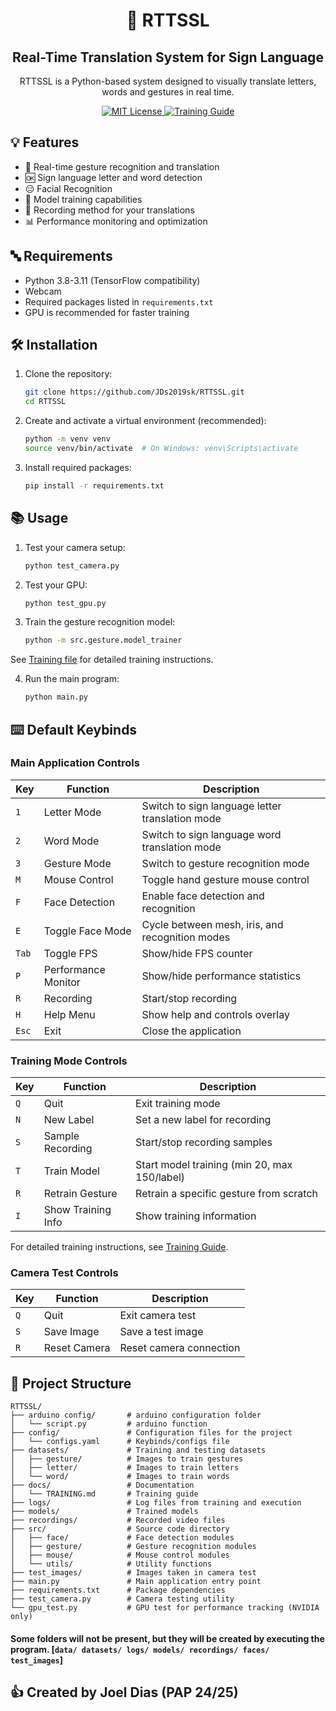<h1 align="center">🤖 RTTSSL</h1>
   <h2 align="center">Real-Time Translation System for Sign Language</h2>
      <p align="center">RTTSSL is a Python-based system designed to visually translate letters, words and gestures in real time.</p>
      <p align="center">
         <a href="https://github.com/JDs2019sk/RTTSSL/blob/main/LICENSE">
           <img src="https://img.shields.io/badge/License-MIT-blue?style=flat-square" alt="MIT License">
      </a>
       <a href="https://github.com/JDs2019sk/RTTSSL/blob/main/docs/TRAINING.md">
           <img src="https://img.shields.io/badge/Training-Guide-green?style=flat-square" alt="Training Guide">
      </a>
   </p>

## 💡 Features

- 🤟 Real-time gesture recognition and translation
- 🆗 Sign language letter and word detection
- 😑 Facial Recognition
- 💾 Model training capabilities
- 🎥 Recording method for your translations
- 📊 Performance monitoring and optimization

## 🔤 Requirements

- Python 3.8-3.11 (TensorFlow compatibility)
- Webcam
- Required packages listed in `requirements.txt`
- GPU is recommended for faster training

## 🛠️ Installation

1. Clone the repository:

   ```bash
   git clone https://github.com/JDs2019sk/RTTSSL.git
   cd RTTSSL
   ```

2. Create and activate a virtual environment (recommended):

   ```bash
   python -m venv venv
   source venv/bin/activate  # On Windows: venv\Scripts\activate
   ```

3. Install required packages:
   ```bash
   pip install -r requirements.txt
   ```

## 📚 Usage

1. Test your camera setup:

   ```bash
   python test_camera.py
   ```

2. Test your GPU:

   ```bash
   python test_gpu.py
   ```

3. Train the gesture recognition model:

   ```bash
   python -m src.gesture.model_trainer
   ```

See [Training file](docs/TRAINING.md) for detailed training instructions.

4. Run the main program:
   ```bash
   python main.py
   ```

## ⌨️ Default Keybinds

### Main Application Controls

| Key   | Function            | Description                                     |
| ----- | ------------------- | ----------------------------------------------- |
| `1`   | Letter Mode         | Switch to sign language letter translation mode |
| `2`   | Word Mode           | Switch to sign language word translation mode   |
| `3`   | Gesture Mode        | Switch to gesture recognition mode              |
| `M`   | Mouse Control       | Toggle hand gesture mouse control               |
| `F`   | Face Detection      | Enable face detection and recognition           |
| `E`   | Toggle Face Mode    | Cycle between mesh, iris, and recognition modes |
| `Tab` | Toggle FPS          | Show/hide FPS counter                           |
| `P`   | Performance Monitor | Show/hide performance statistics                |
| `R`   | Recording           | Start/stop recording                            |
| `H`   | Help Menu           | Show help and controls overlay                  |
| `Esc` | Exit                | Close the application                           |

### Training Mode Controls

| Key | Function           | Description                                  |
| --- | ------------------ | -------------------------------------------- |
| `Q` | Quit               | Exit training mode                           |
| `N` | New Label          | Set a new label for recording                |
| `S` | Sample Recording   | Start/stop recording samples                 |
| `T` | Train Model        | Start model training (min 20, max 150/label) |
| `R` | Retrain Gesture    | Retrain a specific gesture from scratch      |
| `I` | Show Training Info | Show training information                    |

For detailed training instructions, see [Training Guide](docs/TRAINING.md).

### Camera Test Controls

| Key | Function     | Description             |
| --- | ------------ | ----------------------- |
| `Q` | Quit         | Exit camera test        |
| `S` | Save Image   | Save a test image       |
| `R` | Reset Camera | Reset camera connection |

## 📂 Project Structure

```
RTTSSL/
├── arduino config/       # arduino configuration folder
│   └── script.py         # arduino function
├── config/               # Configuration files for the project
│   └── configs.yaml      # Keybinds/configs file
├── datasets/             # Training and testing datasets
│   ├── gesture/          # Images to train gestures
│   ├── letter/           # Images to train letters
│   └── word/             # Images to train words
├── docs/                 # Documentation
│   └── TRAINING.md       # Training guide
├── logs/                 # Log files from training and execution
├── models/               # Trained models
├── recordings/           # Recorded video files
├── src/                  # Source code directory
│   ├── face/             # Face detection modules
│   ├── gesture/          # Gesture recognition modules
│   ├── mouse/            # Mouse control modules
│   └── utils/            # Utility functions
├── test_images/          # Images taken in camera test
├── main.py               # Main application entry point
├── requirements.txt      # Package dependencies
├── test_camera.py        # Camera testing utility
└── gpu_test.py           # GPU test for performance tracking (NVIDIA only)
```

#### Some folders will not be present, but they will be created by executing the program. [`data/ datasets/ logs/ models/ recordings/ faces/ test_images`]

## 👍 Created by Joel Dias (PAP 24/25)
